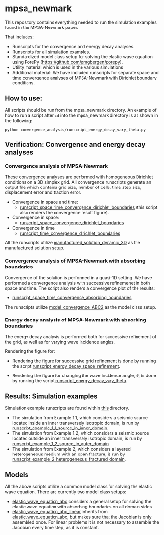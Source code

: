 # mpsa_newmark
This repository contains everything needed to run the simulation examples found in the
MPSA-Newmark paper.

That includes:
* Runscripts for the convergence and energy decay analyses.
* Runscripts for all simulation examples.
* Standardized model class setup for solving the elastic wave equation using PorePy
  (https://github.com/pmgbergen/porepy).
* Utility material which is used in the various simulations
* Additional material: We have included runscripts for separate space and time
convergence analyses of MPSA-Newmark with Dirichlet boundary conditions.

## How to use:
All scripts should be run from the mpsa_newmark directory. An example of how to run a
script after `cd` into the mpsa_newmark directory is as shown in the following:

`python convergence_analysis/runscript_energy_decay_vary_theta.py`

## Verification: Convergence and energy decay analyses
### Convergence analysis of MPSA-Newmark
These convergence analyses are performed with homogeneous Dirichlet conditions on a 3D
simplex grid. All convergence runscripts generate an output file which contains grid
size, number of cells, time step size, displacement error and traction error.
* Convergence in space and time:
  * [runscript_space_time_convergence_dirichlet_boundaries](./convergence_analysis/runscript_space_time_convergence_dirichlet_boundaries.py)
    (this script also renders the convergence result figure).
* Convergence in space:
  * [runscript_space_convergence_dirichlet_boundaries](./convergence_analysis/runscript_space_convergence_dirichlet_boundaries.py)
* Convergence in time:
  * [runscript_time_convergence_dirichlet_boundaries](./convergence_analysis/runscript_time_convergence_dirichlet_boundaries.py) 

All the runscripts utilize
[manufactured_solution_dynamic_3D](./convergence_analysis/convergence_analysis_models/manufactured_solution_dynamic_3D.py)
as the manufactured solution setup.

### Convergence analysis of MPSA-Newmark with absorbing boundaries
Convergence of the solution is performed in a quasi-1D setting. We have performed a
convergence analysis with successive refinemenet in both space and time. The script also
renders a convergence plot of the results:
  * [runscript_space_time_convergence_absorbing_boundaries](./convergence_analysis/runscript_space_time_convergence_absorbing_boundaries.py)


The runscripts utilize
[model_convergence_ABC2](./convergence_analysis/convergence_analysis_models/model_convergence_ABC2.py)
as the model class setup. 

### Energy decay analysis of MPSA-Newmark with absorbing boundaries
The energy decay analysis is performed both for successive refinement 
of the grid, as well as for varying wave incidence angles. 

Rendering the figure for:
* Rendering the figure for successive grid refinement is done by running the script
[runscript_energy_decay_space_refinement](./convergence_analysis/runscript_energy_decay_space_refinement.py).


* Rendering the figure for changing the wave incidence angle, $\theta$, is done by running the script
[runscript_energy_decay_vary_theta](./convergence_analysis/runscript_energy_decay_vary_theta.py).


## Results: Simulation examples
Simulation example runscripts are found within [this](./example_runscripts/) directory.
* The simulation from Example 1.1, which considers a seismic source located inside an
  inner transversely isotropic domain, is run by
  [runscript_example_1_1_source_in_inner_domain](./example_runscripts/runscript_example_1_1_source_in_inner_domain.py).
* The simulation from Example 1.2, which considers a seismic source located outside an
  inner transversely isotropic domain, is run by
  [runscript_example_1_2_source_in_outer_domain](./example_runscripts/runscript_example_1_2_source_in_outer_domain.py).
* The simulation from Example 2, which considers a layered heterogeneous medium with an
  open fracture, is run by
  [runscript_example_2_heterogeneous_fractured_domain](./example_runscripts/runscript_example_2_heterogeneous_fractured_domain.py).


## Models
All the above scripts utilize a common model class for solving the elastic wave
equation. There are currently two model class setups:
* [elastic_wave_equation_abc](./models/elastic_wave_equation_abc.py) considers a general
  setup for solving the elastic wave equation with absorbing boundaries on all domain
  sides.
* [elastic_wave_equation_abc_linear](./models/elastic_wave_equation_abc_linear.py)
  inherits from [elastic_wave_equation_abc](./models/elastic_wave_equation_abc.py), but
  makes sure that the Jacobian is only assembled once. For linear problems it is not
  necessary to assemble the Jacobian every time step, as it is constant.